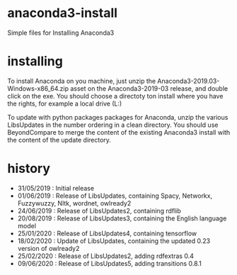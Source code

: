# anaconda3-install
Simple files for Installing Anaconda3

# installing
To install Anaconda on you machine, just unzip the Anaconda3-2019.03-Windows-x86_64.zip asset on the Anaconda3-2019-03 release, and double click on the exe. You should choose a directoty ton install where you have the rights, for example a local drive (L:)

To update with python packages packages for Anaconda, unzip the various LibsUpdates<x> in the number ordering in a clean directory. You should use BeyondCompare to merge the content of the existing Anaconda3 install with the content of the update directory.
 
 # history
 - 31/05/2019 : Initial release
 - 01/06/2019 : Release of LibsUpdates, containing Spacy, Networkx, Fuzzywuzzy, Nltk, wordnet, owlready2
 - 24/06/2019 : Release of LibsUpdates2, containing rdflib
 - 20/08/2019 : Release of LibsUpdates3, containing the English language model
 - 25/01/2020 : Release of LibsUpdates4, containing tensorflow
 - 18/02/2020 : Update of LibsUpdates, containing the updated 0.23 version of owlready2
 - 25/02/2020 : Release of LibsUpdates2, adding rdfextras 0.4
 - 09/06/2020 : Release of LibsUpdates5, adding transitions 0.8.1

 
